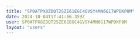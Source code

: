 ```yaml
---
title: "SP0ATPX8ZDQT2SZE61EGC4GVSY4MN6G17WPDKP8M"
date: 2024-10-04T17:41:56.359Z
user: SP0ATPX8ZDQT2SZE61EGC4GVSY4MN6G17WPDKP8M
layout: "users"
---
```

    